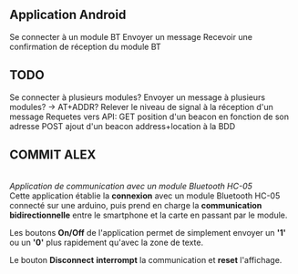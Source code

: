 ## Application Android
Se connecter à un module BT
Envoyer un message
Recevoir une confirmation de réception du module BT

## TODO
Se connecter à plusieurs modules?
Envoyer un message à plusieurs modules? -> AT+ADDR?
Relever le niveau de signal à la réception d'un message
Requetes vers API:
  GET position d'un beacon en fonction de son adresse
  POST ajout d'un beacon address+location à la BDD

## COMMIT ALEX
<br>_Application de communication avec un module Bluetooth HC-05_</br>
Cette application établie la **connexion** avec un module Bluetooth HC-05 connecté sur une arduino,
puis prend en charge la **communication bidirectionnelle** entre le smartphone et la carte en passant par le module.

Les boutons __On/Off__ de l'application permet de simplement envoyer un **'1'** ou un **'0'** plus rapidement qu'avec la zone de texte.

Le bouton __Disconnect__ **interrompt** la communication et **reset** l'affichage.
